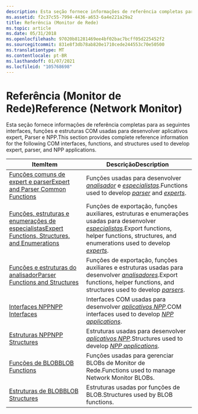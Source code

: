 ```yaml
---
description: Esta seção fornece informações de referência completas para as seguintes interfaces, funções e estruturas COM usadas para desenvolver aplicativos expert, Parser e NPP.
ms.assetid: f2c37c55-7994-4436-a653-6a4e221a29a2
title: Referência (Monitor de Rede)
ms.topic: article
ms.date: 05/31/2018
ms.openlocfilehash: 97020b81281469ee4bf02bac7bcff05d225452f2
ms.sourcegitcommit: 831e8f3db78ab820e1710cede244553c70e50500
ms.translationtype: MT
ms.contentlocale: pt-BR
ms.lasthandoff: 01/07/2021
ms.locfileid: "105768698"
---
```

# <a name="reference-network-monitor"></a><span data-ttu-id="86687-103">Referência (Monitor de Rede)</span><span class="sxs-lookup"><span data-stu-id="86687-103">Reference (Network Monitor)</span></span>

<span data-ttu-id="86687-104">Esta seção fornece informações de referência completas para as seguintes interfaces, funções e estruturas COM usadas para desenvolver aplicativos expert, Parser e NPP.</span><span class="sxs-lookup"><span data-stu-id="86687-104">This section provides complete reference information for the following COM interfaces, functions, and structures used to develop expert, parser, and NPP applications.</span></span>



| <span data-ttu-id="86687-105">Item</span><span class="sxs-lookup"><span data-stu-id="86687-105">Item</span></span>                                                                                               | <span data-ttu-id="86687-106">Descrição</span><span class="sxs-lookup"><span data-stu-id="86687-106">Description</span></span>                                                                                                             |
|----------------------------------------------------------------------------------------------------|-------------------------------------------------------------------------------------------------------------------------|
| [<span data-ttu-id="86687-107">Funções comuns de expert e parser</span><span class="sxs-lookup"><span data-stu-id="86687-107">Expert and Parser Common Functions</span></span>](expert-and-parser-common-functions.md)                       | <span data-ttu-id="86687-108">Funções usadas para desenvolver [*analisador*](p.md) e [*especialistas*](e.md).</span><span class="sxs-lookup"><span data-stu-id="86687-108">Functions used to develop [*parser*](p.md) and [*experts*](e.md).</span></span>               |
| [<span data-ttu-id="86687-109">Funções, estruturas e enumerações de especialistas</span><span class="sxs-lookup"><span data-stu-id="86687-109">Expert Functions, Structures, and Enumerations</span></span>](expert-functions-structures-and-enumerations.md) | <span data-ttu-id="86687-110">Funções de exportação, funções auxiliares, estruturas e enumerações usadas para desenvolver [*especialistas*](e.md).</span><span class="sxs-lookup"><span data-stu-id="86687-110">Export functions, helper functions, structures, and enumerations used to develop [*experts*](e.md).</span></span> |
| [<span data-ttu-id="86687-111">Funções e estruturas do analisador</span><span class="sxs-lookup"><span data-stu-id="86687-111">Parser Functions and Structures</span></span>](parser-functions-and-structures.md)                             | <span data-ttu-id="86687-112">Funções de exportação, funções auxiliares e estruturas usadas para desenvolver [*analisadores*](p.md).</span><span class="sxs-lookup"><span data-stu-id="86687-112">Export functions, helper functions, and structures used to develop [*parsers*](p.md).</span></span>               |
| [<span data-ttu-id="86687-113">Interfaces NPP</span><span class="sxs-lookup"><span data-stu-id="86687-113">NPP Interfaces</span></span>](npp-interfaces.md)                                                               | <span data-ttu-id="86687-114">Interfaces COM usadas para desenvolver [*aplicativos NPP*](n.md).</span><span class="sxs-lookup"><span data-stu-id="86687-114">COM interfaces used to develop [*NPP applications*](n.md).</span></span>                                 |
| [<span data-ttu-id="86687-115">Estruturas NPP</span><span class="sxs-lookup"><span data-stu-id="86687-115">NPP Structures</span></span>](npp-structures.md)                                                               | <span data-ttu-id="86687-116">Estruturas usadas para desenvolver [*aplicativos NPP*](n.md).</span><span class="sxs-lookup"><span data-stu-id="86687-116">Structures used to develop [*NPP applications*](n.md).</span></span>                                     |
| [<span data-ttu-id="86687-117">Funções de BLOB</span><span class="sxs-lookup"><span data-stu-id="86687-117">BLOB Functions</span></span>](blob-functions.md)                                                               | <span data-ttu-id="86687-118">Funções usadas para gerenciar BLOBs de Monitor de Rede.</span><span class="sxs-lookup"><span data-stu-id="86687-118">Functions used to manage Network Monitor BLOBs.</span></span>                                                                         |
| [<span data-ttu-id="86687-119">Estruturas de BLOB</span><span class="sxs-lookup"><span data-stu-id="86687-119">BLOB Structures</span></span>](blob-structures.md)                                                             | <span data-ttu-id="86687-120">Estruturas usadas por funções de BLOB.</span><span class="sxs-lookup"><span data-stu-id="86687-120">Structures used by BLOB functions.</span></span>                                                                                      |



 

 

 



